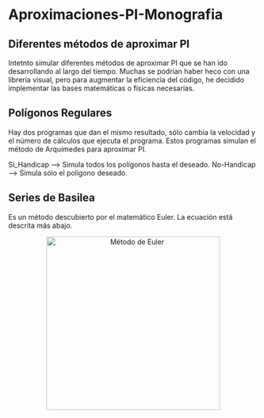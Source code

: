 # Aproximaciones-PI-Monografia
## Diferentes métodos de aproximar PI
Intetnto simular diferentes métodos de aproximar PI que se han ido desarrollando al largo del tiempo. Muchas se podrían haber heco con una librería visual, pero para augmentar la eficiencia del código, he decidido implementar las bases matemáticas o físicas necesarias.

## Polígonos Regulares
Hay dos programas que dan el mismo resultado, sólo cambia la velocidad y el número de cálculos que ejecuta el programa.
Estos programas simulan el método de Arquímedes para aproximar PI.

Si_Handicap --> Simula todos los polígonos hasta el deseado.
No-Handicap --> Simula sólo el polígono deseado.

## Series de Basilea
Es un método descubierto por el matemático Euler. La ecuación está descrita más abajo.
<p align="center">
  <img src="https://pbs.twimg.com/media/EnHynoZXUAEEj8R.jpg" width="350" alt="Método de Euler">
</p>
